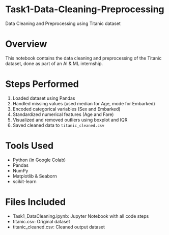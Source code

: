 # Task1-Data-Cleaning-Preprocessing
Data Cleaning and Preprocessing using Titanic dataset 

# Overview
This notebook contains the data cleaning and preprocessing of the Titanic dataset, done as part of an AI & ML internship.

# Steps Performed
1. Loaded dataset using Pandas
2. Handled missing values (used median for Age, mode for Embarked)
3. Encoded categorical variables (Sex and Embarked)
4. Standardized numerical features (Age and Fare)
5. Visualized and removed outliers using boxplot and IQR
6. Saved cleaned data to `titanic_cleaned.csv`

# Tools Used
- Python (in Google Colab)
- Pandas
- NumPy
- Matplotlib & Seaborn
- scikit-learn

# Files Included
- Task1_DataCleaning.ipynb: Jupyter Notebook with all code steps
- titanic.csv: Original dataset
- titanic_cleaned.csv: Cleaned output dataset
